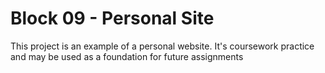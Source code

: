 # Block 09 - Personal Site

This project is an example of a personal website. It's coursework practice and may be used as a foundation for future assignments
